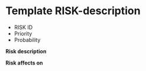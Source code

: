 # Template RISK-description
* RISK ID
* Priority
* Probability




**Risk description**


**Risk affects on**


